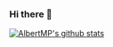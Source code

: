 ### Hi there 👋

<!--
**AlbertMP/AlbertMP** is a ✨ _special_ ✨ repository because its `README.md` (this file) appears on your GitHub profile.

Here are some ideas to get you started:

- 🔭 I’m currently working on ...
- 🌱 I’m currently learning ...
- 👯 I’m looking to collaborate on ...
- 🤔 I’m looking for help with ...
- 💬 Ask me about ...
- 📫 How to reach me: ...
- 😄 Pronouns: ...
- ⚡ Fun fact: ...
-->
[![AlbertMP's github stats](https://github-readme-stats.vercel.app/api?username=AlbertMP)](https://github.com/AlbertMP/github-readme-stats)

